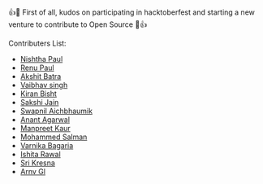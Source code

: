 :+1::tada: First of all, kudos on participating in hacktoberfest and starting a new venture to contribute to Open Source :tada::+1:

Contributers List:
- [Nishtha Paul](https://github.com/nishthapaul)
- [Renu Paul](https://github.com/renupaul)
- [Akshit Batra](https://github.com/akbatra567)
- [Vaibhav singh](https://github.com/VAIBHAV0526)
- [Kiran Bisht](https://github.com/bishtkiran)
- [Sakshi Jain](https://github.com/Sakshi-75)
- [Swapnil Aichbhaumik](https://github.com/Swap-nil-2003) 
- [Anant Agarwal](https://github.com/anantagarwal9) 
- [Manpreet Kaur](https://github.com/kaurmanpreet26)
- [Mohammed Salman](https://github.com/s-aLman)
- [Varnika Bagaria](https://github.com/VarnikaB)
- [Ishita Rawal](https://github.com/ishitarawal16)
- [Sri Kresna](https://github.com/srikresna)
- [Arnv Gl](https://github.com/arnvgl)
